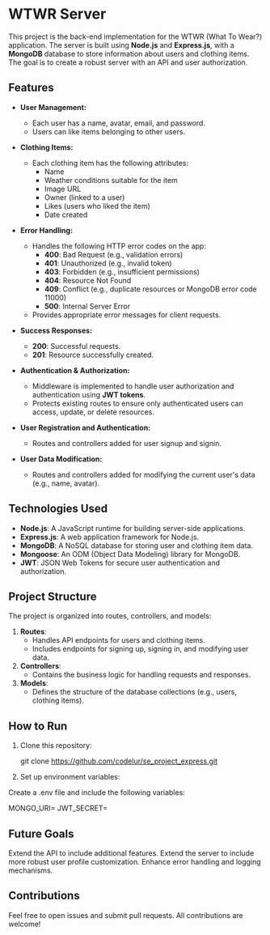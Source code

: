 # WTWR Server

This project is the back-end implementation for the WTWR (What To Wear?) application. The server is built using **Node.js** and **Express.js**, with a **MongoDB** database to store information about users and clothing items. The goal is to create a robust server with an API and user authorization.

## Features

- **User Management:**

  - Each user has a name, avatar, email, and password.
  - Users can like items belonging to other users.

- **Clothing Items:**

  - Each clothing item has the following attributes:
    - Name
    - Weather conditions suitable for the item
    - Image URL
    - Owner (linked to a user)
    - Likes (users who liked the item)
    - Date created

- **Error Handling:**

  - Handles the following HTTP error codes on the app:
    - **400**: Bad Request (e.g., validation errors)
    - **401**: Unauthorized (e.g., invalid token)
    - **403**: Forbidden (e.g., insufficient permissions)
    - **404**: Resource Not Found
    - **409**: Conflict (e.g., duplicate resources or MongoDB error code 11000)
    - **500**: Internal Server Error
  - Provides appropriate error messages for client requests.

- **Success Responses:**

  - **200**: Successful requests.
  - **201**: Resource successfully created.

- **Authentication & Authorization:**

  - Middleware is implemented to handle user authorization and authentication using **JWT tokens**.
  - Protects existing routes to ensure only authenticated users can access, update, or delete resources.

- **User Registration and Authentication:**

  - Routes and controllers added for user signup and signin.

- **User Data Modification:**

  - Routes and controllers added for modifying the current user's data (e.g., name, avatar).

## Technologies Used

- **Node.js**: A JavaScript runtime for building server-side applications.
- **Express.js**: A web application framework for Node.js.
- **MongoDB**: A NoSQL database for storing user and clothing item data.
- **Mongoose**: An ODM (Object Data Modeling) library for MongoDB.
- **JWT**: JSON Web Tokens for secure user authentication and authorization.

## Project Structure

The project is organized into routes, controllers, and models:

1. **Routes**:
   - Handles API endpoints for users and clothing items.
   - Includes endpoints for signing up, signing in, and modifying user data.
2. **Controllers**:
   - Contains the business logic for handling requests and responses.
3. **Models**:
   - Defines the structure of the database collections (e.g., users, clothing items).

## How to Run

1. Clone this repository:

   git clone https://github.com/codelur/se_project_express.git

2. Set up environment variables:

Create a .env file and include the following variables:

MONGO_URI=<your-mongodb-uri>
JWT_SECRET=<your-secret-key>

## Future Goals

Extend the API to include additional features.
Extend the server to include more robust user profile customization.
Enhance error handling and logging mechanisms.

## Contributions

Feel free to open issues and submit pull requests. All contributions are welcome!
